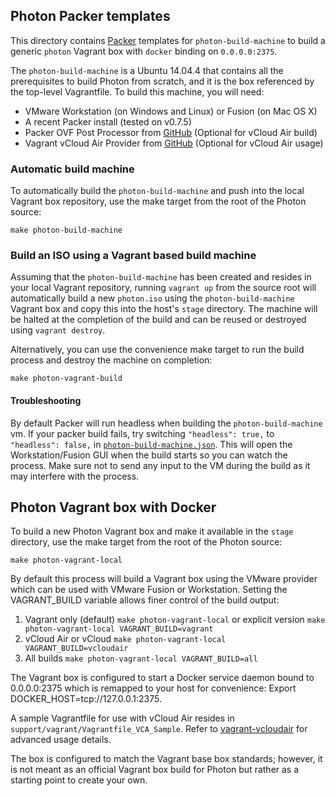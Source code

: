 ## Photon Packer templates

This directory contains [Packer](http://packer.io) templates for `photon-build-machine` to build a generic `photon` Vagrant box with `docker` binding on `0.0.0.0:2375`.

The `photon-build-machine` is a Ubuntu 14.04.4 that contains all the prerequisites to build Photon from scratch, and it is the box referenced by the top-level Vagrantfile. To build this machine, you will need:

- VMware Workstation (on Windows and Linux) or Fusion (on Mac OS X)
- A recent Packer install (tested on v0.7.5)
- Packer OVF Post Processor from [GitHub](https://github.com/gosddc/packer-post-processor-vagrant-vmware-ovf) (Optional for vCloud Air build)
- Vagrant vCloud Air Provider from [GitHub](https://github.com/gosddc/vagrant-vcloudair) (Optional for vCloud Air usage)

### Automatic build machine
To automatically build the `photon-build-machine` and push into the local Vagrant box repository, use the make target from the root of the Photon source:
```
make photon-build-machine
```

### Build an ISO using a Vagrant based build machine
Assuming that the `photon-build-machine` has been created and resides in your local Vagrant repository, running `vagrant up` from the source root will automatically build a new `photon.iso` using the `photon-build-machine` Vagrant box and copy this into the host's `stage` directory. The machine will be halted at the completion of the build and can be reused or destroyed using `vagrant destroy`.

Alternatively, you can use the convenience make target to run the build process and destroy the machine on completion:
```
make photon-vagrant-build
```

#### Troubleshooting

By default Packer will run headless when building the `photon-build-machine` vm. If your packer build fails, try switching `"headless": true,` to `"headless": false,` in [`photon-build-machine.json`](https://github.com/frapposelli/photon/blob/master/support/packer-templates/photon-build-machine.json#L8). This will open the Workstation/Fusion GUI when the build starts so you can watch the process. Make sure not to send any input to the VM during the build as it may interfere with the process.

## Photon Vagrant box with Docker
To build a new Photon Vagrant box and make it available in the `stage` directory, use the make target from the root of the Photon source:
```
make photon-vagrant-local
```
By default this process will build a Vagrant box using the VMware provider which can be used with VMware Fusion or Workstation. Setting the VAGRANT_BUILD variable allows finer control of the build output:

1. Vagrant only (default) ```make photon-vagrant-local``` or explicit version ```make photon-vagrant-local VAGRANT_BUILD=vagrant```
2. vCloud Air or vCloud ```make photon-vagrant-local VAGRANT_BUILD=vcloudair```
3. All builds ```make photon-vagrant-local VAGRANT_BUILD=all```

The Vagrant box is configured to start a Docker service daemon bound to 0.0.0.0:2375 which is remapped to your host for convenience: Export DOCKER_HOST=tcp://127.0.0.1:2375.

A sample Vagrantfile for use with vCloud Air resides in ```support/vagrant/Vagrantfile_VCA_Sample```. Refer to [vagrant-vcloudair](https://github.com/gosddc/vagrant-vcloudair) for advanced usage details.

The box is configured to match the Vagrant base box standards; however, it is not meant as an official Vagrant box build for Photon but rather as a starting point to create your own.

